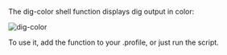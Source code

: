The dig-color shell function displays dig output in color:

![dig-color](https://raw.github.com/repro/dig-color/master/dig-color.png)

To use it, add the function to your .profile, or just run the script.

